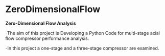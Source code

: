 # ZeroDimensionalFlow
**Zero-Dimensional Flow Analysis**

-The aim of this project is Developing a Python Code for multi-stage axial flow compressor performance analysis.

-In this project a one-stage and a three-stage compressor are examined.


